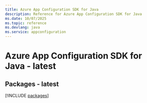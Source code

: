 ```yaml
---
title: Azure App Configuration SDK for Java
description: Reference for Azure App Configuration SDK for Java
ms.date: 10/07/2025
ms.topic: reference
ms.devlang: java
ms.service: appconfiguration
---
```

# Azure App Configuration SDK for Java - latest
## Packages - latest
[!INCLUDE [packages](app-configuration-index.md)]